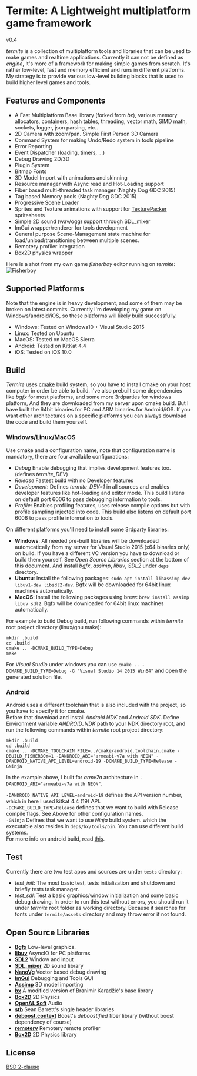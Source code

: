 # Termite: A Lightweight multiplatform game framework
v0.4

_termite_ is a collection of multiplatform tools and libraries that can be used to make games and realtime applications. Currently it can not be defined as _engine_, It's more of a framework for making simple games from scratch. It's rather low-level, fast and memory efficient and runs in different platforms.  
My strategy is to provide various low-level building blocks that is used to build higher level games and tools.  

## Features and Components
- A Fast Multiplatform Base library (forked from _bx_), various memory allocators, containers, hash tables, threading, vector math, SIMD math, sockets, logger, json parsing, etc..
- 2D Camera with zoom/pan. Simple First Person 3D Camera
- Command System for making Undo/Redo system in tools pipeline
- Error Reporting
- Event Dispatcher (loading, timers, ...)
- Debug Drawing 2D/3D
- Plugin System
- Bitmap Fonts
- 3D Model Import with animations and skinning
- Resource manager with Async read and Hot-Loading support
- Fiber based multi-threaded task manager (Naghty Dog GDC 2015)
- Tag based Memory pools (Naghty Dog GDC 2015)
- Progressive Scene Loader
- Sprites and Texture animations with support for [TexturePacker](https://www.codeandweb.com/texturepacker) spritesheets
- Simple 2D sound (wav/ogg) support through SDL_mixer
- ImGui wrapper/renderer for tools development
- General purpose Scene-Management state machine for load/unload/transitioning between multiple scenes.
- Remotery profiler integration
- Box2D physics wrapper

Here is a shot from my own game _fisherboy_ editor running on _termite_:  
![Fisherboy](https://raw.githubusercontent.com/septag/termite/master/wiki/img/fisherboy.jpg)


## Supported Platforms
Note that the engine is in heavy development, and some of them may be broken on latest commits. Currently I'm developing my game on Windows/android/iOS, so these platforms will likely build successfully.  

- Windows: Tested on Windows10 + Visual Studio 2015
- Linux: Tested on Ubuntu
- MacOS: Tested on MacOS Sierra
- Android: Tested on KitKat 4.4
- iOS: Tested on iOS 10.0

## Build
_Termite_ uses [cmake](https://cmake.org) build system, so you have to install cmake on your host computer in order be able to build. 
I've also prebuilt some dependencies like _bgfx_ for most platforms, and some more 3rdparties for windows platform, And they are downloaded from my server upon cmake build. But I have built the 64bit binaries for PC and ARM binaries for Android/iOS. If you want other architectures on a specific platforms you can always download the code and build them yourself.

### Windows/Linux/MacOS
Use cmake and a configuration name, note that configuration name is mandatory, there are four available configurations:

- _Debug_ Enable debugging that implies development features too. (defines *termite_DEV*)
- _Release_ Fastest build with no Developer features
- _Development_: Defines *termite_DEV=1*  in all sources and enables developer features like hot-loading and editor mode. This build listens on default port 6006 to pass debugging information to tools.
- _Profile_: Enables profiling features, uses release compile options but with profile sampling injected into code. This build also listens on default port 6006 to pass profile information to tools.

On different platforms you'll need to install some 3rdparty libraries:

- **Windows**: All needed pre-built libraries will be downloaded automcatically from my server for Visual Studio 2015 (x64 binaries only) on build. If you have a different VC version you have to download or build them yourself. See _Open Source Libraries_ section at the bottom of this document. And install *bgfx*, *assimp*, *libuv*, *SDL2* under ```deps``` directory.
- **Ubuntu**: Install the following packages: ```sudo apt install libassimp-dev libuv1-dev libsdl2-dev```. Bgfx will be downloaded for 64bit linux machines automatically.
- **MacOS**: Install the following packages using brew: ```brew install assimp libuv sdl2```. Bgfx will be downloaded for 64bit linux machines automatically.

For example to build Debug build, run following commands within _termite_ root project directory (linux/gnu make): 

```
mkdir .build  
cd .build  
cmake .. -DCMAKE_BUILD_TYPE=Debug  
make  
```

For _Visual Studio_ under windows you can use ```cmake .. -DCMAKE_BUILD_TYPE=Debug -G "Visual Studio 14 2015 Win64"``` and open the generated solution file.

### Android
Android uses a different toolchain that is also included with the project, so you have to specify it for cmake.  
Before that download and install _Android NDK_ and _Android SDK_. Define Environment variable *ANDROID_NDK* path to your NDK directory root, and run the following commands within _termite_ root project directory:  

```
mkdir .build  
cd .build  
cmake .. -DCMAKE_TOOLCHAIN_FILE=../cmake/android.toolchain.cmake -DBUILD_FISHERBOY=1 -DANDROID_ABI="armeabi-v7a with NEON" -DANDROID_NATIVE_API_LEVEL=android-19 -DCMAKE_BUILD_TYPE=Release -GNinja
```

In the example above, I built for _armv7a_ architecture in ```-DANDROID_ABI="armeabi-v7a with NEON"```.  

```-DANDROID_NATIVE_API_LEVEL=android-19``` defines the API version number, which in here I used kitkat 4.4 (19) API.  
```-DCMAKE_BUILD_TYPE=Release``` defines that we want to build with Release compile flags. See Above for other configuration names.  
```-GNinja``` Defines that we want to use _Ninja_ build system. which the executable also resides in ```deps/bx/tools/bin```. You can use different build systems.  
For more info on android build, read [this](https://github.com/taka-no-me/android-cmake).

## Test
Currently there are two test apps and sources are under ```tests``` directory:

- *test_init*: The most basic test, tests initialization and shutdown and briefly tests task manager.
- *test_sdl*: Test a basic graphics/window initialization and some basic debug drawing. In order to run this test without errors, you should run it under _termite_ root folder as working directory. Because it searches for fonts under ```termite/assets``` directory and may throw error if not found.

## Open Source Libraries
- [__Bgfx__](https://github.com/bkaradzic/bgfx) Low-level graphics.
- [__libuv__](https://github.com/libuv/libuv) AsyncIO for PC platforms
- [__SDL2__](https://www.libsdl.org) Window and input
- [__SDL_mixer__](https://www.libsdl.org/projects/SDL_mixer/) 2D sound library
- [__NanoVg__](https://github.com/memononen/nanovg) Vector based debug drawing
- [__ImGui__](https://github.com/ocornut/imgui) Debugging and Tools GUI
- [__Assimp__](http://www.assimp.org/) 3D model importing
- [__bx__](https://github.com/bkaradzic/bx) A modified version of Branimir Karadžić's base library
- [__Box2D__](http://box2d.org) 2D Physics
- [__OpenAL Soft__](http://kcat.strangesoft.net/openal.html) Audio
- [__stb__](https://github.com/nothings/stb) Sean Barrett's single header libraries 
- [__deboost.context__](https://github.com/septag/deboost.context) Boost's _deboostified_ fiber library (without boost dependency of course)
- [__remotery__](https://github.com/Celtoys/Remotery) Remotery remote profiler
- [__Box2D__](http://box2d.org/) 2D Physics library

## License
[BSD 2-clause](https://github.com/septag/termite/blob/master/LICENSE)
